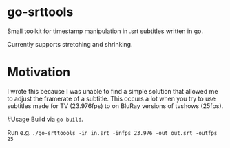 # go-srttools
Small toolkit for timestamp manipulation in .srt subtitles written in go.

Currently supports stretching and shrinking.

# Motivation
I wrote this because I was unable to find a simple solution that allowed me to adjust the framerate of a subtitle. This occurs a lot when you try to use subtitles made for TV (23.976fps) to on BluRay versions of tvshows (25fps).

#Usage
Build via `go build`.

Run e.g. `./go-srttoools -in in.srt -infps 23.976 -out out.srt -outfps 25`
